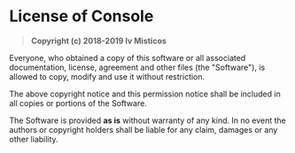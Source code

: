 # License of Console

> **Copyright (c) 2018-2019 Iv Misticos**

Everyone, who obtained a copy of this software or all associated documentation, license, agreement and other files (the "Software"), is allowed to copy, modify and use it without restriction.

The above copyright notice and this permission notice shall be included in all copies or portions of the Software.

The Software is provided **as is** without warranty of any kind. In no event the authors or copyright holders shall be liable for any claim, damages or any other liability.